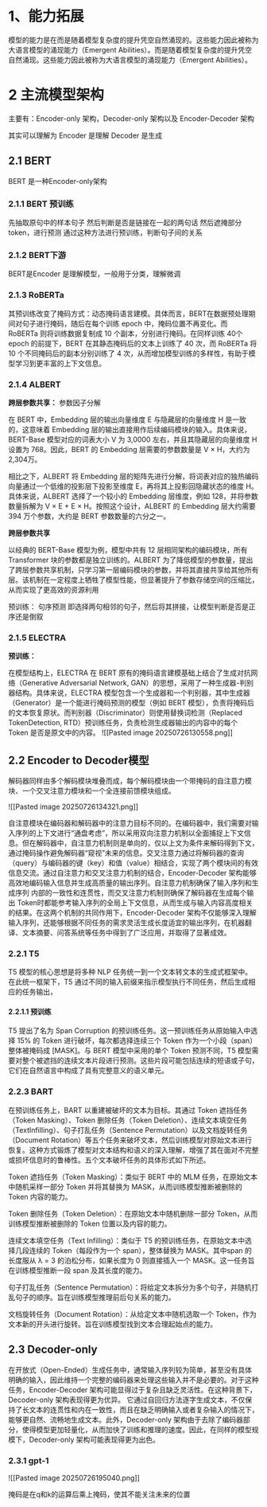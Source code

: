

# 1、能力拓展

模型的能力是在而是随着模型复杂度的提升凭空自然涌现的。这些能力因此被称为大语言模型的涌现能力（Emergent Abilities）。而是随着模型复杂度的提升凭空自然涌现。这些能力因此被称为大语言模型的涌现能力（Emergent Abilities）。

# 2 主流模型架构

主要有：Encoder-only 架构，Decoder-only 架构以及 Encoder-Decoder 架构

其实可以理解为
Encoder 是理解
Decoder 是生成

## 2.1 BERT
BERT 是一种Encoder-only架构
### 2.1.1 BERT 预训练

先抽取原句中的样本句子
然后判断是否是链接在一起的两句话
然后遮掩部分token，进行预测
通过这种方法进行预训练，判断句子间的关系

### 2.1.2 BERT下游

BERT是Encoder 是理解模型，一般用于分类，理解微调

### 2.1.3 RoBERTa
其预训练改变了掩码方式：动态掩码语言建模。具体而言，BERT在数据预处理期间对句子进行掩码，随后在每个训练 epoch 中，掩码位置不再变化。而 RoBERTa 则将训练数据复制成 10 个副本，分别进行掩码。在同样训练 40个 epoch 的前提下，BERT 在其静态掩码后的文本上训练了 40 次，而 RoBERTa 将10 个不同掩码后的副本分别训练了 4 次，从而增加模型训练的多样性，有助于模型学习到更丰富的上下文信息。

### 2.1.4 ALBERT
**跨层参数共享：**
参数因子分解

在 BERT 中，Embedding 层的输出向量维度 E 与隐藏层的向量维度 H 是一致的，这意味着 Embedding 层的输出直接用作后续编码模块的输入。具体来说，BERT-Base 模型对应的词表大小 V 为 3,0000 左右，并且其隐藏层的向量维度 H 设置为 768。因此，BERT 的 Embedding 层需要的参数数量是 V × H，大约为 2,304万。

相比之下，ALBERT 将 Embedding 层的矩阵先进行分解，将词表对应的独热编码向量通过一个低维的投影层下投影至维度 E，再将其上投影回隐藏状态的维度 H。具体来说，ALBERT 选择了一个较小的 Embedding 层维度，例如 128，并将参数数量拆解为 V × E + E × H。按照这个设计，ALBERT 的 Embedding 层大约需要 394 万个参数，大约是 BERT 参数数量的六分之一。

**跨层参数共享**

以经典的 BERT-Base 模型为例，模型中共有 12 层相同架构的编码模块，所有Transformer 块的参数都是独立训练的。ALBERT 为了降低模型的参数量，提出了跨层参数共享机制，只学习第一层编码模块的参数，并将其直接共享给其他所有层。该机制在一定程度上牺牲了模型性能，但显著提升了参数存储空间的压缩比，从而实现了更高效的资源利用

预训练：
句序预测
即选择两句相邻的句子，然后将其拼接，让模型判断是否是正序还是倒叙

### 2.1.5 ELECTRA

**预训练：**

在模型结构上，ELECTRA 在 BERT 原有的掩码语言建模基础上结合了生成对抗网络（Generative Adversarial Network, GAN）的思想，采用了一种生成器-判别器结构。具体来说，ELECTRA 模型包含一个生成器和一个判别器，其中生成器（Generator）是一个能进行掩码预测的模型（例如 BERT 模型），负责将掩码后的文本恢复原状。而判别器（Discriminator）则使用替换词检测（Replaced TokenDetection, RTD）预训练任务，负责检测生成器输出的内容中的每个 Token 是否是原文中的内容。
![[Pasted image 20250726130558.png]]


## 2.2 Encoder to Decoder模型

解码器同样由多个解码模块堆叠而成，每个解码模块由一个带掩码的自注意力模块、一个交叉注意力模块和一个全连接前馈模块组成。

![[Pasted image 20250726134321.png]]


自注意模块在编码器和解码器中的注意力目标不同的。在编码器中，我们需要对输入序列的上下文进行“通盘考虑”，所以采用双向注意力机制以全面捕捉上下文信息。但在解码器中，自注意力机制则是单向的，仅以上文为条件来解码得到下文，通过掩码操作避免解码器“窥视”未来的信息。交叉注意力通过将解码器的查询（query）与编码器的键（key）和值（value）相结合，实现了两个模块间的有效信息交流。通过自注意力和交叉注意力机制的结合，Encoder-Decoder 架构能够高效地编码输入信息并生成高质量的输出序列。自注意力机制确保了输入序列和生成序列
内部的一致性和连贯性，而交叉注意力机制则确保了解码器在生成每个输出 Token时都能参考输入序列的全局上下文信息，从而生成与输入内容高度相关的结果。在这两个机制的共同作用下，Encoder-Decoder 架构不仅能够深入理解输入序列，还能够根据不同任务的需求灵活生成长度适宜的输出序列，在机器翻译、文本摘要、问答系统等任务中得到了广泛应用，并取得了显著成效。

### 2.2.1 T5

T5 模型的核心思想是将多种 NLP 任务统一到一个文本转文本的生成式框架中。在此统一框架下，T5 通过不同的输入前缀来指示模型执行不同任务，然后生成相应的任务输出，
#### 2.2.1.1 预训练
T5 提出了名为 Span Corruption 的预训练任务。这一预训练任务从原始输入中选择 15% 的 Token 进行破坏，每次都选择连续三个 Token 作为一个小段（span）整体被掩码成 [MASK]。与 BERT 模型中采用的单个 Token 预测不同，T5 模型需要对整个被遮挡的连续文本片段进行预测。这些片段可能包括连续的短语或子句，它们在自然语言中构成了具有完整意义的语义单元。
### 2.2.3 BART
在预训练任务上，BART 以重建被破坏的文本为目标。其通过 Token 遮挡任务（Token Masking）、Token 删除任务（Token Deletion）、连续文本填空任务（TextInfilling）、句子打乱任务（Sentence Permutation）以及文档旋转任务（Document Rotation）等五个任务来破坏文本，然后训练模型对原始文本进行恢复。这种方式锻炼了模型对文本结构和语义的深入理解，增强了其在面对不完整或损坏信息时的鲁棒性。五个文本破坏任务的具体形式如下所述。

Token 遮挡任务（Token Masking）：类似于 BERT 中的 MLM 任务，在原始文本中随机采样一部分 Token 并将其替换为 MASK，从而训练模型推断被删除的 Token 内容的能力。

Token 删除任务（Token Deletion）：在原始文本中随机删除一部分 Token，从而训练模型推断被删除的 Token 位置以及内容的能力。

连续文本填空任务（Text Infilling）：类似于 T5 的预训练任务，在原始文本中选择几段连续的 Token（每段作为一个 span），整体替换为 MASK。其中span 的长度服从 λ = 3 的泊松分布，如果长度为 0 则直接插入一个 MASK。这一任务旨在训练模型推断一段 span 及其长度的能力。

句子打乱任务（Sentence Permutation）：将给定文本拆分为多个句子，并随机打乱句子的顺序。旨在训练模型推理前后句关系的能力。

文档旋转任务（Document Rotation）：从给定文本中随机选取一个 Token，作为文本新的开头进行旋转。旨在训练模型找到文本合理起始点的能力。

##  2.3 Decoder-only

在开放式（Open-Ended）生成任务中，通常输入序列较为简单，甚至没有具体明确的输入，因此维持一个完整的编码器来处理这些输入并不是必要的。对于这种任务，Encoder-Decoder 架构可能显得过于复杂且缺乏灵活性。在这种背景下，Decoder-only 架构表现得更为优异。
它通过自回归方法逐字生成文本，不仅保持了长文本的连贯性和内在一致性，而且在缺乏明确输入或者复杂输入的情况下，能够更自然、流畅地生成文本。此外，Decoder-only 架构由于去除了编码器部分，使得模型更加轻量化，从而加快了训练和推理的速度。因此，在同样的模型规模下，Decoder-only 架构可能表现得更为出色。

### 2.3.1 gpt-1
![[Pasted image 20250726195040.png]]

掩码是在q和k的运算后乘上掩码，使其不能关注未来的位置

